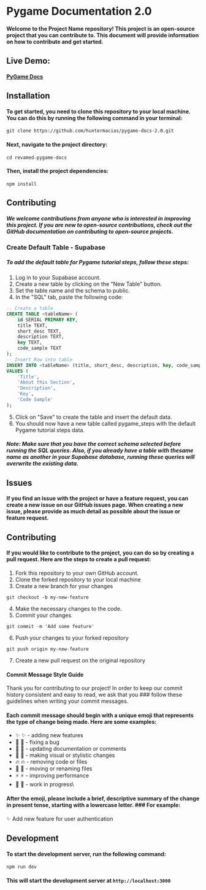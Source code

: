 # Pygame Documentation 2.0
#### Welcome to the Project Name repository! This project is an open-source project that you can contribute to. This document will provide information on how to contribute and get started.

## Live Demo: 
#### [PyGame Docs](https://pydocs.huntermacias.io)

## Installation
#### To get started, you need to clone this repository to your local machine. You can do this by running the following command in your terminal:

```terminal
git clone https://github.com/huntermacias/pygame-docs-2.0.git
```

#### Next, navigate to the project directory:

```terminal
cd revamed-pygame-docs
```

#### Then, install the project dependencies:

```terminal
npm install
```
## Contributing

##### We welcome contributions from anyone who is interested in improving this project. If you are new to open-source contributions, check out the GitHub documentation on contributing to open-source projects.

### Create Default Table - Supabase

##### To add the default table for Pygame tutorial steps, follow these steps:

1. Log in to your Supabase account.
2. Create a new table by clicking on the "New Table" button.
3. Set the table name and the schema to public.
4. In the "SQL" tab, paste the following code:
```sql
-- Create a table
CREATE TABLE <tableName> (
    id SERIAL PRIMARY KEY,
    title TEXT,
    short_desc TEXT,
    description TEXT,
    key TEXT,
    code_sample TEXT
);
-- Insert Row into table
INSERT INTO <tableName> (title, short_desc, description, key, code_sample)
VALUES (
    'Title',
    'About this Section',
    'Description',
    'Key',
    'Code Sample'
);
```
5. Click on "Save" to create the table and insert the default data.
6. You should now have a new table called pygame_steps with the default Pygame tutorial steps data.
##### Note: Make sure that you have the correct schema selected before running the SQL queries. Also, if you already have a table with thesame name as another in your Supabase database, running these queries will overwrite the existing data.


## Issues

#### If you find an issue with the project or have a feature request, you can create a new issue on our GitHub issues page. When creating a new issue, please provide as much detail as possible about the issue or feature request.

## Contributing

#### If you would like to contribute to the project, you can do so by creating a pull request. Here are the steps to create a pull request:

1. Fork this repository to your own GitHub account.
2. Clone the forked repository to your local machine
3. Create a new branch for your changes


```terminal
git checkout -b my-new-feature
```
4. Make the necessary changes to the code.
5. Commit your changes

```terminal
git commit -m 'Add some feature'

```
6. Push your changes to your forked repository

```terminal
git push origin my-new-feature
```

7. Create a new pull request on the original repository

#### Commit Message Style Guide
Thank you for contributing to our project! In order to keep our commit history consistent and easy to read, we ask that you ### follow these guidelines when writing your commit messages.

#### Each commit message should begin with a unique emoji that represents the type of change being made. Here are some examples:

- :sparkles: :sparkles: - adding new features
- :bug: :bug: - fixing a bug
- :pencil: :pencil: - updating documentation or comments
- :art: :art: - making visual or stylistic changes
- :fire: :fire: - removing code or files
- :truck: :truck: - moving or renaming files
- :zap: :zap: - improving performance
- :construction: :construction: - work in progress\


#### After the emoji, please include a brief, descriptive summary of the change in present tense, starting with a lowercase letter. ### For example:

:sparkles: Add new feature for user authentication


## Development
#### To start the development server, run the following command: 
```terminal
npm run dev
```
#### This will start the development server at `http://localhost:3000`

